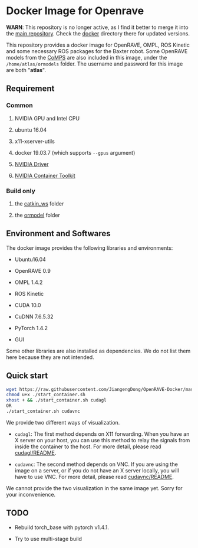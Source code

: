 # Docker Image for Openrave

**WARN**: This repository is no longer active, as I find it better to merge it into the [main repository](https://github.com/JiangengDong/CoMPNetXhttps://github.com/JiangengDong/CoMPNetX). Check the [docker](https://github.com/JiangengDong/CoMPNetX/tree/dev/docker) directory there for updated versions.

This repository provides a docker image for OpenRAVE, OMPL, ROS Kinetic and some necessary ROS packages for the Baxter robot. Some OpenRAVE models from the [CoMPS](https://sourceforge.net/projects/comps/) are also included in this image, under the `/home/atlas/ormodels` folder. The username and password for this image are both "**atlas**".

## Requirement

### Common

1. NVIDIA GPU and Intel CPU

1. ubuntu 16.04

1. x11-xserver-utils

1. docker 19.03.7 (which supports `--gpus` argument)

1. [NVIDIA Driver](https://github.com/NVIDIA/nvidia-docker/wiki/Frequently-Asked-Questions#how-do-i-install-the-nvidia-driver)

1. [NVIDIA Container Toolkit](https://github.com/NVIDIA/nvidia-docker)

### Build only

1. the [catkin_ws](https://drive.google.com/open?id=1XXzqqz3OuNFN-ZFKV-SLdEO23JVqeB4M) folder 

1. the [ormodel](https://drive.google.com/open?id=1w_S6udx6ELKEkD_SLu1-z4dZqjNiD0FJ) folder

## Environment and Softwares

The docker image provides the following libraries and environments:

* Ubuntu16.04

* OpenRAVE 0.9

* OMPL 1.4.2

* ROS Kinetic

* CUDA 10.0

* CuDNN 7.6.5.32

* PyTorch 1.4.2

* GUI

Some other libraries are also installed as dependencies. We do not list them here because they are not intended.

## Quick start

```bash 
wget https://raw.githubusercontent.com/JiangengDong/OpenRAVE-Docker/master/start_container.sh
chmod u+x ./start_container.sh
xhost + && ./start_container.sh cudagl
OR
./start_container.sh cudavnc
```

We provide two different ways of visualization. 

- `cudagl`: The first method depends on X11 forwarding. When you have an X server on your host, you can use this method to relay the signals from inside the container to the host. For more detail, please read [cudagl/README](cudagl/README.md).

- `cudavnc`: The second method depends on VNC. If you are using the image on a server, or if you do not have an X server locally, you will have to use VNC. For more detail, please read [cudavnc/README](cudavnc/README.md).

We cannot provide the two visualization in the same image yet. Sorry for your inconvenience.


## TODO

- Rebuild torch_base with pytorch v1.4.1.

- Try to use multi-stage build
